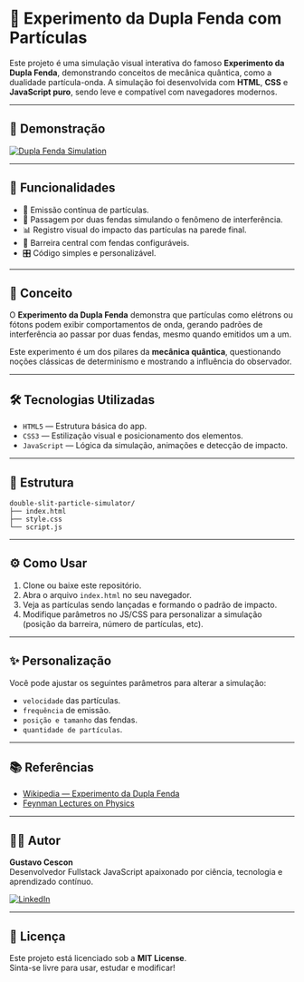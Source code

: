 # 🧪 Experimento da Dupla Fenda com Partículas

Este projeto é uma simulação visual interativa do famoso **Experimento da Dupla Fenda**, demonstrando conceitos de mecânica quântica, como a dualidade partícula-onda. A simulação foi desenvolvida com **HTML**, **CSS** e **JavaScript puro**, sendo leve e compatível com navegadores modernos.

---

## 📸 Demonstração

[![Dupla Fenda Simulation](https://img.shields.io/badge/Ver-Simula%C3%A7%C3%A3o-2ea44f?logo=javascript)](https://codepen.io/GustavoCescon/pen/MYYRBxr)

---

## 🚀 Funcionalidades

- 🌌 Emissão contínua de partículas.
- 🎯 Passagem por duas fendas simulando o fenômeno de interferência.
- 📊 Registro visual do impacto das partículas na parede final.
- 🧱 Barreira central com fendas configuráveis.
- 🎛️ Código simples e personalizável.

---

## 🧠 Conceito

O **Experimento da Dupla Fenda** demonstra que partículas como elétrons ou fótons podem exibir comportamentos de onda, gerando padrões de interferência ao passar por duas fendas, mesmo quando emitidos um a um.

Este experimento é um dos pilares da **mecânica quântica**, questionando noções clássicas de determinismo e mostrando a influência do observador.

---

## 🛠️ Tecnologias Utilizadas

- `HTML5` — Estrutura básica do app.
- `CSS3` — Estilização visual e posicionamento dos elementos.
- `JavaScript` — Lógica da simulação, animações e detecção de impacto.

---

## 📁 Estrutura
```
double-slit-particle-simulator/
├── index.html
├── style.css
└── script.js
```

---

## ⚙️ Como Usar

1. Clone ou baixe este repositório.
2. Abra o arquivo `index.html` no seu navegador.
3. Veja as partículas sendo lançadas e formando o padrão de impacto.
4. Modifique parâmetros no JS/CSS para personalizar a simulação (posição da barreira, número de partículas, etc).

---

## ✨ Personalização

Você pode ajustar os seguintes parâmetros para alterar a simulação:

- `velocidade` das partículas.
- `frequência` de emissão.
- `posição e tamanho` das fendas.
- `quantidade de partículas`.

---

## 📚 Referências

- [Wikipedia — Experimento da Dupla Fenda](https://pt.wikipedia.org/wiki/Experi%C3%AAncia_da_dupla_fenda)
- [Feynman Lectures on Physics](https://www.feynmanlectures.caltech.edu/)

---

## 👨‍💻 Autor

**Gustavo Cescon**  
Desenvolvedor Fullstack JavaScript apaixonado por ciência, tecnologia e aprendizado contínuo.

[![LinkedIn](https://img.shields.io/badge/LinkedIn-GustavoCescon-blue?logo=linkedin)](https://www.linkedin.com/in/gustavo-cescon/)

---

## 📄 Licença

Este projeto está licenciado sob a **MIT License**.  
Sinta-se livre para usar, estudar e modificar!

